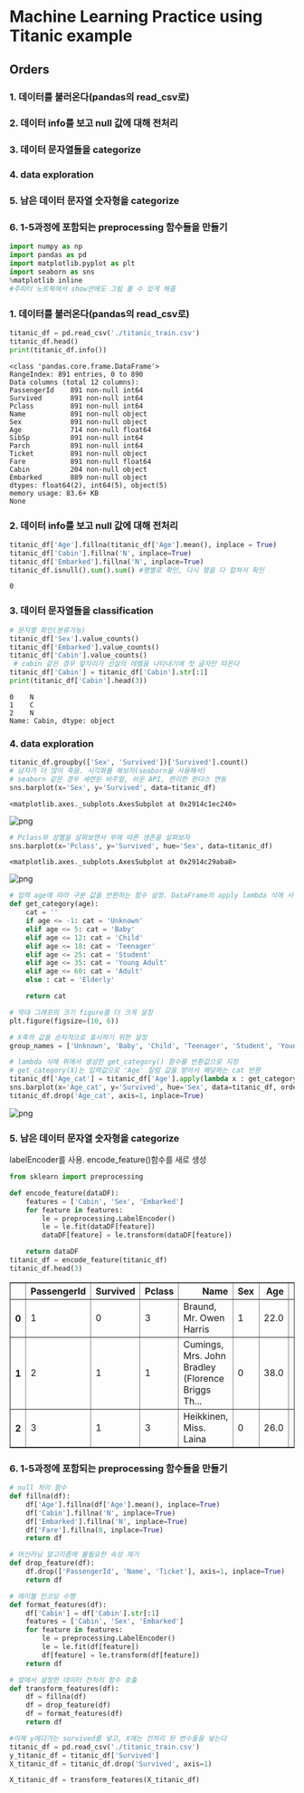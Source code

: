
# Machine Learning Practice using Titanic example
## Orders
### 1. 데이터를 불러온다(pandas의 read_csv로)
### 2. 데이터 info를 보고 null 값에 대해 전처리
### 3. 데이터 문자열들을 categorize
### 4. data exploration
### 5. 남은 데이터 문자열 숫자형을 categorize 
### 6. 1-5과정에 포함되는 preprocessing 함수들을 만들기


```python
import numpy as np
import pandas as pd
import matplotlib.pyplot as plt
import seaborn as sns
%matplotlib inline 
#주피터 노트북에서 show안에도 그림 볼 수 있게 해줌
```

### 1. 데이터를 불러온다(pandas의 read_csv로)


```python
titanic_df = pd.read_csv('./titanic_train.csv')
titanic_df.head()
print(titanic_df.info())
```

    <class 'pandas.core.frame.DataFrame'>
    RangeIndex: 891 entries, 0 to 890
    Data columns (total 12 columns):
    PassengerId    891 non-null int64
    Survived       891 non-null int64
    Pclass         891 non-null int64
    Name           891 non-null object
    Sex            891 non-null object
    Age            714 non-null float64
    SibSp          891 non-null int64
    Parch          891 non-null int64
    Ticket         891 non-null object
    Fare           891 non-null float64
    Cabin          204 non-null object
    Embarked       889 non-null object
    dtypes: float64(2), int64(5), object(5)
    memory usage: 83.6+ KB
    None
    

### 2. 데이터 info를 보고 null 값에 대해 전처리


```python
titanic_df['Age'].fillna(titanic_df['Age'].mean(), inplace = True)
titanic_df['Cabin'].fillna('N', inplace=True)
titanic_df['Embarked'].fillna('N', inplace=True)
titanic_df.isnull().sum().sum() #행별로 확인, 다시 행을 다 합쳐서 확인
```




    0



### 3. 데이터 문자열들을 classification


```python
# 문자열 확인(분류가능)
titanic_df['Sex'].value_counts()
titanic_df['Embarked'].value_counts()
titanic_df['Cabin'].value_counts()
 # cabin 같은 경우 앞자리가 선실의 레벨을 나타내기에 첫 글자만 따온다
titanic_df['Cabin'] = titanic_df['Cabin'].str[:1]
print(titanic_df['Cabin'].head(3))
```

    0    N
    1    C
    2    N
    Name: Cabin, dtype: object
    

### 4. data exploration


```python
titanic_df.groupby(['Sex', 'Survived'])['Survived'].count()
# 남자가 더 많이 죽음. 시각화를 해보자(seaborn을 사용해서)
# seaborn 같은 경우 세련된 비주얼, 쉬운 API, 편리한 판다스 연동
sns.barplot(x='Sex', y='Survived', data=titanic_df)
```




    <matplotlib.axes._subplots.AxesSubplot at 0x2914c1ec240>




![png](02_titanic_prediction_files/02_titanic_prediction_9_1.png)



```python
# Pclass와 성별을 살펴보면서 부에 따른 생존을 살펴보자
sns.barplot(x='Pclass', y='Survived', hue='Sex', data=titanic_df)
```




    <matplotlib.axes._subplots.AxesSubplot at 0x2914c29aba8>




![png](02_titanic_prediction_files/02_titanic_prediction_10_1.png)



```python
# 입력 age에 따라 구분 값을 반환하는 함수 설정. DataFrame의 apply lambda 식에 사용
def get_category(age):
    cat = ''
    if age <= -1: cat = 'Unknown'
    elif age <= 5: cat = 'Baby'
    elif age <= 12: cat = 'Child'
    elif age <= 18: cat = 'Teenager'
    elif age <= 25: cat = 'Student'
    elif age <= 35: cat = 'Young Adult'
    elif age <= 60: cat = 'Adult'
    else : cat = 'Elderly'

    return cat

# 막대 그래프의 크기 figure를 더 크게 설정
plt.figure(figsize=(10, 6))

# X축의 값을 순차적으로 표시하기 위한 설정
group_names = ['Unknown', 'Baby', 'Child', 'Teenager', 'Student', 'Young Adult', 'Adult', 'Elderly']

# lambda 식에 위에서 생성한 get_category() 함수를 반환값으로 지정
# get_category(X)는 입력값으로 'Age' 칼럼 값을 받아서 해당하는 cat 반환
titanic_df['Age_cat'] = titanic_df['Age'].apply(lambda x : get_category(x))
sns.barplot(x='Age_cat', y='Survived', hue='Sex', data=titanic_df, order=group_names)
titanic_df.drop('Age_cat', axis=1, inplace=True)
```


![png](02_titanic_prediction_files/02_titanic_prediction_11_0.png)


### 5. 남은 데이터 문자열 숫자형을 categorize
labelEncoder를 사용. encode_feature()함수를 새로 생성


```python
from sklearn import preprocessing

def encode_feature(dataDF):
    features = ['Cabin', 'Sex', 'Embarked']
    for feature in features:
        le = preprocessing.LabelEncoder()
        le = le.fit(dataDF[feature])
        dataDF[feature] = le.transform(dataDF[feature])

    return dataDF
titanic_df = encode_feature(titanic_df)
titanic_df.head(3)
```




<div>
<style scoped>
    .dataframe tbody tr th:only-of-type {
        vertical-align: middle;
    }

    .dataframe tbody tr th {
        vertical-align: top;
    }

    .dataframe thead th {
        text-align: right;
    }
</style>
<table border="1" class="dataframe">
  <thead>
    <tr style="text-align: right;">
      <th></th>
      <th>PassengerId</th>
      <th>Survived</th>
      <th>Pclass</th>
      <th>Name</th>
      <th>Sex</th>
      <th>Age</th>
      <th>SibSp</th>
      <th>Parch</th>
      <th>Ticket</th>
      <th>Fare</th>
      <th>Cabin</th>
      <th>Embarked</th>
    </tr>
  </thead>
  <tbody>
    <tr>
      <th>0</th>
      <td>1</td>
      <td>0</td>
      <td>3</td>
      <td>Braund, Mr. Owen Harris</td>
      <td>1</td>
      <td>22.0</td>
      <td>1</td>
      <td>0</td>
      <td>A/5 21171</td>
      <td>7.2500</td>
      <td>7</td>
      <td>3</td>
    </tr>
    <tr>
      <th>1</th>
      <td>2</td>
      <td>1</td>
      <td>1</td>
      <td>Cumings, Mrs. John Bradley (Florence Briggs Th...</td>
      <td>0</td>
      <td>38.0</td>
      <td>1</td>
      <td>0</td>
      <td>PC 17599</td>
      <td>71.2833</td>
      <td>2</td>
      <td>0</td>
    </tr>
    <tr>
      <th>2</th>
      <td>3</td>
      <td>1</td>
      <td>3</td>
      <td>Heikkinen, Miss. Laina</td>
      <td>0</td>
      <td>26.0</td>
      <td>0</td>
      <td>0</td>
      <td>STON/O2. 3101282</td>
      <td>7.9250</td>
      <td>7</td>
      <td>3</td>
    </tr>
  </tbody>
</table>
</div>



### 6. 1-5과정에 포함되는 preprocessing 함수들을 만들기


```python
# null 처리 함수
def fillna(df):
    df['Age'].fillna(df['Age'].mean(), inplace=True)
    df['Cabin'].fillna('N', inplace=True)
    df['Embarked'].fillna('N', inplace=True)
    df['Fare'].fillna(0, inplace=True)
    return df

# 머신러닝 알고리즘에 불필요한 속성 제거
def drop_feature(df):
    df.drop(['PassengerId', 'Name', 'Ticket'], axis=1, inplace=True)
    return df

# 레이블 인코딩 수행
def format_features(df):
    df['Cabin'] = df['Cabin'].str[:1]
    features = ['Cabin', 'Sex', 'Embarked']
    for feature in features:
        le = preprocessing.LabelEncoder()
        le = le.fit(df[feature])
        df[feature] = le.transform(df[feature])
    return df

# 앞에서 설정한 데이터 전처리 함수 호출
def transform_features(df):
    df = fillna(df)
    df = drop_feature(df)
    df = format_features(df)
    return df

#이제 y에다가는 survived를 넣고, X에는 전처리 된 변수들을 넣는다
titanic_df = pd.read_csv('./titanic_train.csv')
y_titanic_df = titanic_df['Survived']
X_titanic_df = titanic_df.drop('Survived', axis=1)

X_titanic_df = transform_features(X_titanic_df)
```
